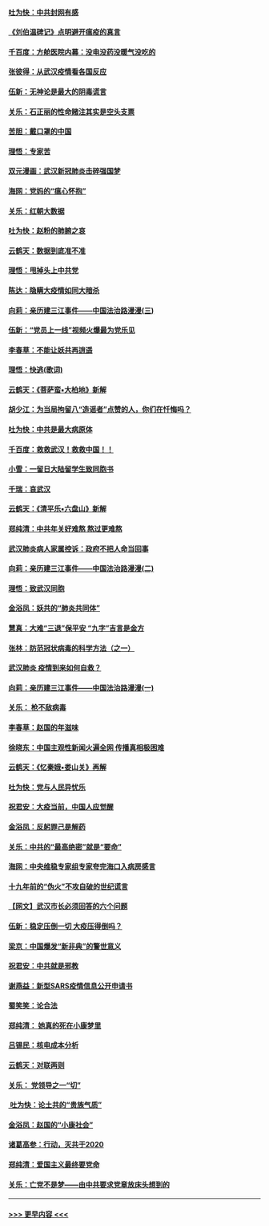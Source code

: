 #### [吐为快：中共封网有感](../pages/nsc993/n11852575.md?t=02081155) 
#### [《刘伯温碑记》点明避开瘟疫的真言](../pages/nsc993/n11852128.md?t=02081155) 
#### [千百度：方舱医院内幕：没电没药没暖气没吃的](../pages/nsc993/n11850211.md?t=02081155) 
#### [张彼得：从武汉疫情看各国反应](../pages/nsc993/n11850102.md?t=02081155) 
#### [伍新：无神论是最大的阴毒谎言](../pages/nsc993/n11846129.md?t=02081155) 
#### [关乐：石正丽的性命赌注其实是空头支票](../pages/nsc993/n11846109.md?t=02081155) 
#### [苦胆：戴口罩的中国](../pages/nsc993/n11845576.md?t=02081155) 
#### [理悟：专家苦](../pages/nsc993/n11845564.md?t=02081155) 
#### [双元漫画：武汉新冠肺炎击碎强国梦](../pages/nsc993/n11843320.md?t=02081155) 
#### [海网：党妈的“瘟心怀抱”](../pages/nsc993/n11840740.md?t=02081155) 
#### [关乐：红朝大数据](../pages/nsc993/n11840675.md?t=02081155) 
#### [吐为快：赵粉的肺腑之哀](../pages/nsc993/n11840618.md?t=02081155) 
#### [云鹤天：数据到底准不准](../pages/nsc993/n11840325.md?t=02081155) 
#### [理悟：甩掉头上中共党](../pages/nsc993/n11838826.md?t=02081155) 
#### [陈达：隐瞒大疫情如同大暗杀](../pages/nsc993/n11838771.md?t=02081155) 
#### [向莉：亲历建三江事件——中国法治路漫漫(三)](../pages/nsc993/n11831825.md?t=02081155) 
#### [伍新：“党员上一线”视频火爆最为党乐见](../pages/nsc993/n11838200.md?t=02081155) 
#### [李春草：不能让妖共再逍遥](../pages/nsc993/n11838102.md?t=02081155) 
#### [理悟：快逃(歌词)](../pages/nsc993/n11838083.md?t=02081155) 
#### [云鹤天：《菩萨蛮▪大柏地》新解](../pages/nsc993/n11838059.md?t=02081155) 
#### [胡少江：为当局拘留八“造谣者”点赞的人，你们在忏悔吗？](../pages/nsc993/n11836801.md?t=02081155) 
#### [吐为快：中共是最大病原体](../pages/nsc993/n11836748.md?t=02081155) 
#### [千百度：救救武汉！救救中国！！](../pages/nsc993/n11836145.md?t=02081155) 
#### [小雪：一留日大陆留学生致同胞书](../pages/nsc993/n11834624.md?t=02081155) 
#### [千瑞：哀武汉](../pages/nsc993/n11833647.md?t=02081155) 
#### [云鹤天：《清平乐▪六盘山》新解](../pages/nsc993/n11833611.md?t=02081155) 
#### [郑纯清：中共年关好难熬 熬过更难熬](../pages/nsc993/n11833489.md?t=02081155) 
#### [武汉肺炎病人家属控诉：政府不把人命当回事](../pages/nsc993/n11833205.md?t=02081155) 
#### [向莉：亲历建三江事件——中国法治路漫漫(二)](../pages/nsc993/n11829102.md?t=02081155) 
#### [理悟：致武汉同胞](../pages/nsc993/n11831522.md?t=02081155) 
#### [金浴凤：妖共的“肺炎共同体”](../pages/nsc993/n11829448.md?t=02081155) 
#### [慧真：大难“三退”保平安 “九字”吉言是金方](../pages/nsc993/n11829501.md?t=02081155) 
#### [张林：防范冠状病毒的科学方法（之一）](../pages/nsc993/n11828618.md?t=02081155) 
#### [武汉肺炎 疫情到来如何自救？](../pages/nsc993/n11827632.md?t=02081155) 
#### [向莉：亲历建三江事件——中国法治路漫漫(一)](../pages/nsc993/n11827190.md?t=02081155) 
#### [关乐： 枪不敌病毒](../pages/nsc993/n11826746.md?t=02081155) 
#### [李春草：赵国的年滋味](../pages/nsc993/n11826321.md?t=02081155) 
#### [徐晓东：中国主观性新闻火遍全网 传播真相极困难](../pages/nsc993/n11826508.md?t=02081155) 
#### [云鹤天：《忆秦娥▪娄山关》再解](../pages/nsc993/n11824682.md?t=02081155) 
#### [吐为快：党与人民异忧乐](../pages/nsc993/n11824660.md?t=02081155) 
#### [祝君安：大疫当前，中国人应觉醒](../pages/nsc993/n11821946.md?t=02081155) 
#### [金浴凤：反躬罪己是解药](../pages/nsc993/n11820280.md?t=02081155) 
#### [关乐：中共的“最高绝密”就是“要命”](../pages/nsc993/n11816946.md?t=02081155) 
#### [海网：中央维稳专家组专家夸完海口入病房感言](../pages/nsc993/n11815138.md?t=02081155) 
#### [十九年前的“伪火”不攻自破的世纪谎言](../pages/nsc993/n11813238.md?t=02081155) 
#### [【网文】武汉市长必须回答的六个问题](../pages/nsc993/n11813848.md?t=02081155) 
#### [伍新：稳定压倒一切 大疫压得倒吗？](../pages/nsc993/n11812634.md?t=02081155) 
#### [梁京：中国爆发“新非典”的警世意义](../pages/nsc993/n11812554.md?t=02081155) 
#### [祝君安：中共就是邪教](../pages/nsc993/n11812431.md?t=02081155) 
#### [谢燕益：新型SARS疫情信息公开申请书](../pages/nsc993/n11808840.md?t=02081155) 
#### [蜀笑笑：论合法](../pages/nsc993/n11808064.md?t=02081155) 
#### [郑纯清： 她真的死在小康梦里](../pages/nsc993/n11806623.md?t=02081155) 
#### [吕锡民：核电成本分析](../pages/nsc993/n11806284.md?t=02081155) 
#### [云鹤天：对联两则](../pages/nsc993/n11805957.md?t=02081155) 
#### [关乐： 党领导之一“切”](../pages/nsc993/n11804505.md?t=02081155) 
#### [ 吐为快：论土共的“贵族气质”](../pages/nsc993/n11804490.md?t=02081155) 
#### [金浴凤：赵国的“小康社会”](../pages/nsc993/n11804452.md?t=02081155) 
#### [诸葛高参：行动，灭共于2020](../pages/nsc993/n11804120.md?t=02081155) 
#### [郑纯清：爱国主义最终要党命](../pages/nsc993/n11802197.md?t=02081155) 
#### [关乐：亡党不是梦——由中共要求党章放床头想到的](../pages/nsc993/n11802156.md?t=02081155) 

----
#### [ >>> 更早内容 <<< ](../indexes/nsc993-earlier.md)
